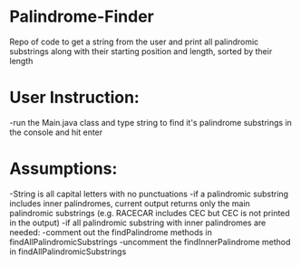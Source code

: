 # Palindrome-Finder
Repo of code to get a string from the user and print all palindromic substrings along with their starting position and length, sorted by their length

# User Instruction: 
  -run the Main.java class and type string to find it's palindrome substrings in the console and hit enter

# Assumptions:
   -String is all capital letters with no punctuations
   -if a palindromic substring includes inner palindromes, current output returns only the main palindromic substrings
    (e.g. RACECAR includes CEC but CEC is not printed in the output)
   -if all palindromic substring with inner palindromes are needed:
       -comment out the findPalindrome methods in findAllPalindromicSubstrings
       -uncomment the findInnerPalindrome method in findAllPalindromicSubstrings
